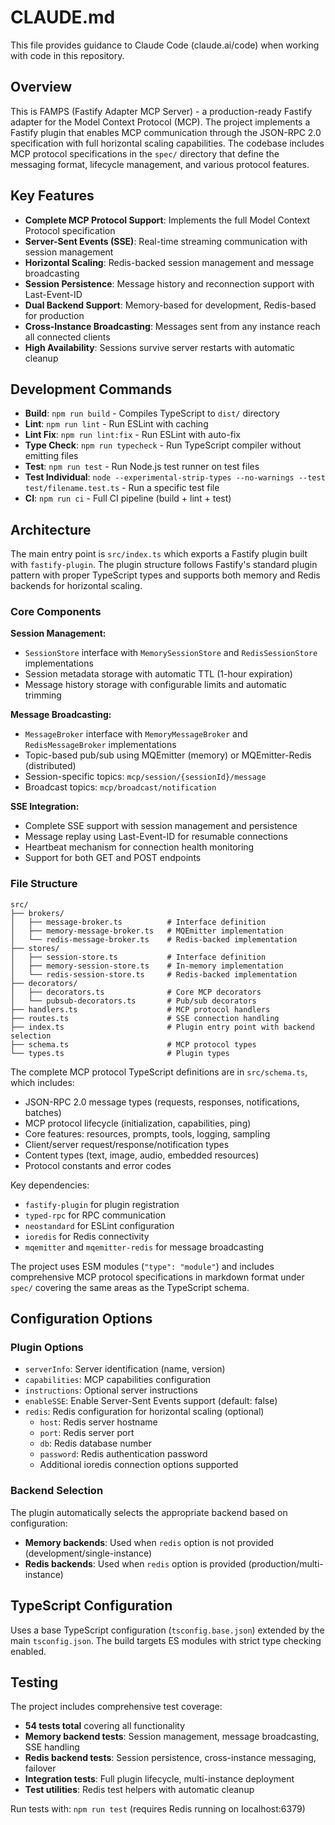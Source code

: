 # CLAUDE.md

This file provides guidance to Claude Code (claude.ai/code) when working with code in this repository.

## Overview

This is FAMPS (Fastify Adapter MCP Server) - a production-ready Fastify adapter for the Model Context Protocol (MCP). The project implements a Fastify plugin that enables MCP communication through the JSON-RPC 2.0 specification with full horizontal scaling capabilities. The codebase includes MCP protocol specifications in the `spec/` directory that define the messaging format, lifecycle management, and various protocol features.

## Key Features

- **Complete MCP Protocol Support**: Implements the full Model Context Protocol specification
- **Server-Sent Events (SSE)**: Real-time streaming communication with session management
- **Horizontal Scaling**: Redis-backed session management and message broadcasting
- **Session Persistence**: Message history and reconnection support with Last-Event-ID
- **Dual Backend Support**: Memory-based for development, Redis-based for production
- **Cross-Instance Broadcasting**: Messages sent from any instance reach all connected clients
- **High Availability**: Sessions survive server restarts with automatic cleanup

## Development Commands

- **Build**: `npm run build` - Compiles TypeScript to `dist/` directory
- **Lint**: `npm run lint` - Run ESLint with caching
- **Lint Fix**: `npm run lint:fix` - Run ESLint with auto-fix
- **Type Check**: `npm run typecheck` - Run TypeScript compiler without emitting files
- **Test**: `npm run test` - Run Node.js test runner on test files
- **Test Individual**: `node --experimental-strip-types --no-warnings --test test/filename.test.ts` - Run a specific test file
- **CI**: `npm run ci` - Full CI pipeline (build + lint + test)

## Architecture

The main entry point is `src/index.ts` which exports a Fastify plugin built with `fastify-plugin`. The plugin structure follows Fastify's standard plugin pattern with proper TypeScript types and supports both memory and Redis backends for horizontal scaling.

### Core Components

**Session Management:**
- `SessionStore` interface with `MemorySessionStore` and `RedisSessionStore` implementations
- Session metadata storage with automatic TTL (1-hour expiration)
- Message history storage with configurable limits and automatic trimming

**Message Broadcasting:**
- `MessageBroker` interface with `MemoryMessageBroker` and `RedisMessageBroker` implementations
- Topic-based pub/sub using MQEmitter (memory) or MQEmitter-Redis (distributed)
- Session-specific topics: `mcp/session/{sessionId}/message`
- Broadcast topics: `mcp/broadcast/notification`

**SSE Integration:**
- Complete SSE support with session management and persistence
- Message replay using Last-Event-ID for resumable connections
- Heartbeat mechanism for connection health monitoring
- Support for both GET and POST endpoints

### File Structure

```
src/
├── brokers/
│   ├── message-broker.ts          # Interface definition
│   ├── memory-message-broker.ts   # MQEmitter implementation
│   └── redis-message-broker.ts    # Redis-backed implementation
├── stores/
│   ├── session-store.ts           # Interface definition
│   ├── memory-session-store.ts    # In-memory implementation
│   └── redis-session-store.ts     # Redis-backed implementation
├── decorators/
│   ├── decorators.ts              # Core MCP decorators
│   └── pubsub-decorators.ts       # Pub/sub decorators
├── handlers.ts                    # MCP protocol handlers
├── routes.ts                      # SSE connection handling
├── index.ts                       # Plugin entry point with backend selection
├── schema.ts                      # MCP protocol types
└── types.ts                       # Plugin types
```

The complete MCP protocol TypeScript definitions are in `src/schema.ts`, which includes:
- JSON-RPC 2.0 message types (requests, responses, notifications, batches)
- MCP protocol lifecycle (initialization, capabilities, ping)
- Core features: resources, prompts, tools, logging, sampling
- Client/server request/response/notification types
- Content types (text, image, audio, embedded resources)
- Protocol constants and error codes

Key dependencies:
- `fastify-plugin` for plugin registration
- `typed-rpc` for RPC communication
- `neostandard` for ESLint configuration
- `ioredis` for Redis connectivity
- `mqemitter` and `mqemitter-redis` for message broadcasting

The project uses ESM modules (`"type": "module"`) and includes comprehensive MCP protocol specifications in markdown format under `spec/` covering the same areas as the TypeScript schema.

## Configuration Options

### Plugin Options
- `serverInfo`: Server identification (name, version)
- `capabilities`: MCP capabilities configuration
- `instructions`: Optional server instructions
- `enableSSE`: Enable Server-Sent Events support (default: false)
- `redis`: Redis configuration for horizontal scaling (optional)
  - `host`: Redis server hostname
  - `port`: Redis server port
  - `db`: Redis database number
  - `password`: Redis authentication password
  - Additional ioredis connection options supported

### Backend Selection
The plugin automatically selects the appropriate backend based on configuration:
- **Memory backends**: Used when `redis` option is not provided (development/single-instance)
- **Redis backends**: Used when `redis` option is provided (production/multi-instance)

## TypeScript Configuration

Uses a base TypeScript configuration (`tsconfig.base.json`) extended by the main `tsconfig.json`. The build targets ES modules with strict type checking enabled.

## Testing

The project includes comprehensive test coverage:
- **54 tests total** covering all functionality
- **Memory backend tests**: Session management, message broadcasting, SSE handling
- **Redis backend tests**: Session persistence, cross-instance messaging, failover
- **Integration tests**: Full plugin lifecycle, multi-instance deployment
- **Test utilities**: Redis test helpers with automatic cleanup

Run tests with: `npm run test` (requires Redis running on localhost:6379)
